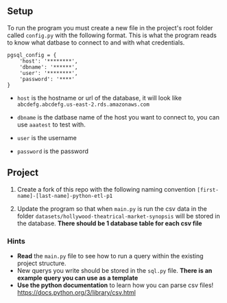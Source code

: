 ## Setup
   To run the program you must create a new file in the project's root folder called ```config.py``` with the following format.
   This is what the program reads to know what datbase to connect to and with what credentials.
   
    pgsql_config = {
        'host': '********',
        'dbname': '******',
        'user': '********',
        'password': '****'
    }
    
   - ```host``` is the hostname or url of the database, it will look like ```abcdefg.abcdefg.us-east-2.rds.amazonaws.com```
   
   - ```dbname``` is the datbase name of the host you want to connect to, you can use ```aaatest``` to test with.
   
   - ```user``` is the username
   
   - ```password``` is the password
    
## Project
   1. Create a fork of this repo with the following naming convention ```[first-name]-[last-name]-python-etl-p1```
   
   2. Update the program so that when ```main.py``` is run the csv data in the folder ```datasets/hollywood-theatrical-market-synopsis``` will be stored in the database.
   __There should be 1 database table for each csv file__
   
   ### Hints
   - __Read__ the ```main.py``` file to see how to run a query within the existing project structure.
   - New querys you write should be stored in the ```sql.py``` file. __There is an example query you can use as a template__
   - __Use the python documentation__ to learn how you can parse csv files! https://docs.python.org/3/library/csv.html
      
